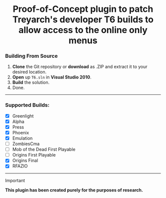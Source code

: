 <div align="center">

# Proof-of-Concept plugin to patch Treyarch's developer T6 builds to allow access to the online only menus

</div>

### Building From Source
1. **Clone** the Git repository or **download** as .ZIP and extract it to your desired location.
2. **Open** up `T6.sln` in **Visual Studio 2010**.
3. **Build** the solution.
4. Done.

----

### Supported Builds:
- [x] Greenlight
- [x] Alpha
- [x] Press
- [x] Phoenix
- [x] Emulation
- [ ] ZombiesCma
- [ ] Mob of the Dead First Playable
- [ ] Origins First Playable
- [x] Origins Final
- [x] RFAZIO

----

> [!IMPORTANT]
> **This plugin has been created purely for the purposes of research.**
